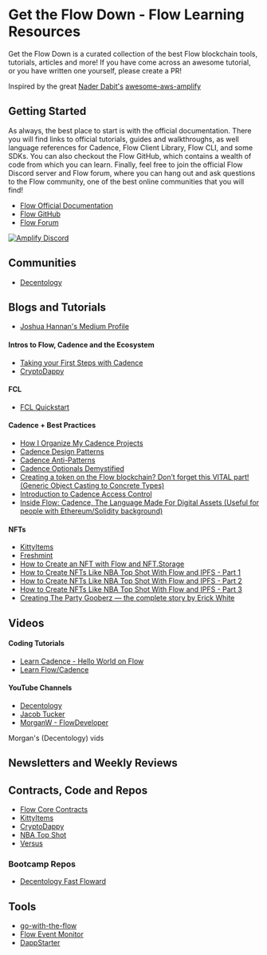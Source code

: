 # Get the Flow Down - Flow Learning Resources

Get the Flow Down is a curated collection of the best Flow blockchain tools, tutorials, articles and more! If you have come across an awesome tutorial, or you have written one yourself, please create a PR!

Inspired by the great [Nader Dabit's](https://twitter.com/dabit3) [awesome-aws-amplify](https://github.com/dabit3/awesome-aws-amplify)

## Getting Started

As always, the best place to start is with the official documentation. There you will find links to official tutorials, guides and walkthroughs, as well language references for Cadence, Flow Client Library, Flow CLI, and some SDKs. You can also checkout the Flow GitHub, which contains a wealth of code from which you can learn. Finally, feel free to join the official Flow Discord server and Flow forum, where you can hang out and ask questions to the Flow community, one of the best online communities that you will find!

- [Flow Official Documentation](https://docs.onflow.org/)
- [Flow GitHub](https://github.com/onflow)
- [Flow Forum](https://forum.onflow.org/latest)
  
[![Amplify Discord](./discord-200.jpeg)](https://discord.gg/V9hvdUXFsV)

## Communities

- [Decentology](https://discord.gg/BBRmMFsBqy)

## Blogs and Tutorials

- [Joshua Hannan's Medium Profile](https://joshuahannan.medium.com/)

#### Intros to Flow, Cadence and the Ecosystem

- [Taking your First Steps with Cadence](https://joshuahannan.medium.com/taking-your-first-steps-with-cadence-19dde86bbd0)
- [CryptoDappy](https://www.cryptodappy.com/)

#### FCL

- [FCL Quickstart](https://docs.onflow.org/fcl/tutorials/flow-app-quickstart/)

#### Cadence + Best Practices

- [How I Organize My Cadence Projects](https://joshuahannan.medium.com/how-i-organize-my-cadence-projects-75b811b700d9)
- [Cadence Design Patterns](https://docs.onflow.org/cadence/design-patterns/)
- [Cadence Anti-Patterns](https://docs.onflow.org/cadence/anti-patterns/)
- [Cadence Optionals Demystified](https://joshuahannan.medium.com/optionals-in-cadence-not-optional-fb39bb4b0081)
- [Creating a token on the Flow blockchain? Don’t forget this VITAL part! (Generic Object Casting to Concrete Types)](https://joshuahannan.medium.com/creating-a-token-on-the-flow-blockchain-dont-forget-this-vital-part-2607a19c7ccd)
- [Introduction to Cadence Access Control](https://joshuahannan.medium.com/basic-access-control-in-cadence-28c5765c6ec0)
- [Inside Flow: Cadence, The Language Made For Digital Assets (Useful for people with Ethereum/Solidity background)](https://www.onflow.org/post/flow-blockchain-cadence-programming-language-resources-assets)

#### NFTs

- [KittyItems](https://github.com/onflow/kitty-items)
- [Freshmint](https://github.com/onflow/freshmint)
- [How to Create an NFT with Flow and NFT.Storage](https://medium.com/@qq976739120/how-to-create-an-nft-with-flow-and-nft-storage-1ccce45797b0)
- [How to Create NFTs Like NBA Top Shot With Flow and IPFS - Part 1](https://medium.com/pinata/how-to-create-nfts-like-nba-top-shot-with-flow-and-ipfs-701296944bf)
- [How to Create NFTs Like NBA Top Shot With Flow and IPFS - Part 2](https://medium.com/pinata/how-to-display-your-nft-collection-like-nba-top-shot-with-flow-and-ipfs-6ba75048bf8a)
- [How to Create NFTs Like NBA Top Shot With Flow and IPFS - Part 3](https://medium.com/pinata/how-to-create-an-nft-marketplace-on-flow-with-ipfs-a162a1aeb426)
- [Creating The Party Gooberz — the complete story by Erick White](https://medium.com/@The.Party.Gooberz/creating-the-the-party-gooberz-the-complete-story-by-erick-white-621a93a6e94e)

## Videos

#### Coding Tutorials

- [Learn Cadence - Hello World on Flow](https://www.youtube.com/watch?v=pRz7EzrWchs)
- [Learn Flow/Cadence](https://www.youtube.com/playlist?list=PLvcQxi9WyGdF32YuZABVTx-t3-FsBNCN2)

#### YouTube Channels

- [Decentology](https://www.youtube.com/c/Decentology)
- [Jacob Tucker](https://www.youtube.com/channel/UCf6DzMRwj7SJ3nPrZqd5hHw)
- [MorganW - FlowDeveloper](https://www.youtube.com/c/FlowDeveloper)

Morgan's (Decentology) vids


## Newsletters and Weekly Reviews



## Contracts, Code and Repos

- [Flow Core Contracts](https://github.com/onflow/flow-core-contracts)
- [KittyItems](https://github.com/onflow/kitty-items)
- [CryptoDappy](https://github.com/bebner/crypto-dappy)
- [NBA Top Shot](https://github.com/dapperlabs/nba-smart-contracts)
- [Versus](https://github.com/versus-flow/versus-contracts)

### Bootcamp Repos

- [Decentology Fast Floward](https://github.com/decentology/fast-floward-1)



## Tools

- [go-with-the-flow](https://github.com/bjartek/go-with-the-flow)
- [Flow Event Monitor](https://github.com/ph0ph0/FlowMarketplaceEventMonitor)
- [DappStarter](https://dappstarter.decentology.com/)
